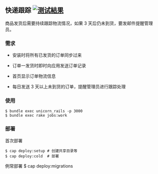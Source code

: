 ## 快递跟踪 [![测试結果](https://secure.travis-ci.org/saberma/shopqi-app-express.png)](http://travis-ci.org/saberma/shopqi-app-express)


商品发货后需要持续跟踪物流情况，如果 3 天后仍未到货，要发邮件提醒管理员。


### 需求

* 安装时将所有已发货的订单同步过来

* 订单一发货时即时向应用发送订单记录

* 首页显示订单物流信息

* 每日发送 3 天以上未到货的订单，提醒管理员进行跟踪处理


### 使用

    $ bundle exec unicorn_rails -p 3000
    $ bundle exec rake jobs:work

### 部署

首次部署

    $ cap deploy:setup # 创建共享目录等
    $ cap deploy:cold  # 部署

例常部署
    $ cap deploy:migrations
